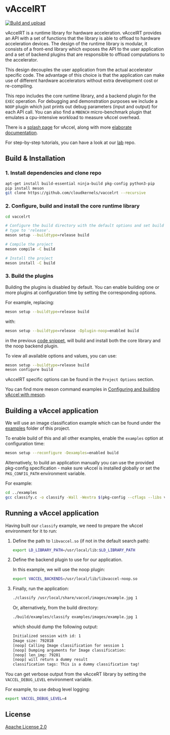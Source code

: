 # vAccelRT

[![Build and upload](https://github.com/cloudkernels/vaccelrt/actions/workflows/main-build-and-upload.yml/badge.svg)](https://github.com/cloudkernels/vaccelrt/actions/workflows/main-build-and-upload.yml)

vAccelRT is a runtime library for hardware acceleration. vAccelRT provides an
API with a set of functions that the library is able to offload to hardware
acceleration devices. The design of the runtime library is modular, it consists
of a front-end library which exposes the API to the user application and a set
of backend plugins that are responsible to offload computations to the
accelerator.

This design decouples the user application from the actual accelerator specific
code. The advantage of this choice is that the application can make use of
different hardware accelerators without extra development cost or re-compiling.

This repo includes the core runtime library, and a backend plugin for the
`EXEC` operation. For debugging and demonstration purposes we include a `NOOP`
plugin which just prints out debug parameters (input and output) for each API
call. You can also find a `MBENCH` micro-benchmark plugin that emulates a
cpu-intensive workload to measure vAccel overhead.

There is a [splash page](https://vaccel.org) for vAccel, along with more
[elaborate documentation](https://docs.vaccel.org).

For step-by-step tutorials, you can have a look at our
[lab](https://github.com/nubificus/vaccel-tutorials) repo.


## Build & Installation

### 1. Install dependencies and clone repo

```bash
apt-get install build-essential ninja-build pkg-config python3-pip 
pip install meson
git clone https://github.com/cloudkernels/vaccelrt --recursive
```

### 2. Configure, build and install the core runtime library
```bash
cd vaccelrt

# Configure the build directory with the default options and set build
# type to 'release'.
meson setup --buildtype=release build

# Compile the project
meson compile -C build

# Install the project
meson install -C build
```

### 3. Build the plugins

Building the plugins is disabled by default. You can enable building one
or more plugins at configuration time by setting the corresponding
options.

For example, replacing:

```bash
meson setup --buildtype=release build
```

with:

```bash
meson setup --buildtype=release -Dplugin-noop=enabled build
```

in the previous [code snippet](#2-configure-build-and-install-the-core-runtime-library),
will build and install both the core library and the noop backend
plugin.

To view all available options and values, you can use:

```bash
meson setup --buildtype=release build
meson configure build
```

vAccelRT specific options can be found in the `Project Options`
section.

You can find more meson command examples in
[Configuring and building vAccel with meson](docs/meson_build.md).

## Building a vAccel application

We will use an image classification example which can be found under the
[examples](examples)
folder of this project.

To enable build of this and all other examples, enable the `examples`
option at configuration time:
```bash
meson setup --reconfigure -Dexamples=enabled build
```

Alternatively, to build an application manually you can use the
provided pkg-config specification - make sure vAccel is installed
globally or set the `PKG_CONFIG_PATH` environment variable.

For example:

```bash
cd ../examples
gcc classify.c -o classify -Wall -Wextra $(pkg-config --cflags --libs vaccel)
```

## Running a vAccel application

Having built our `classify` example, we need to prepare the vAccel
environment for it to run:

1. Define the path to `libvaccel.so` (if not in the default search path):

   ```bash
   export LD_LIBRARY_PATH=/usr/local/lib:$LD_LIBRARY_PATH
   ```

2. Define the backend plugin to use for our application.

   In this example, we will use the noop plugin:

   ```bash
   export VACCEL_BACKENDS=/usr/local/lib/libvaccel-noop.so
   ```

3. Finally, run the application:

   ```bash
   ./classify /usr/local/share/vaccel/images/example.jpg 1
   ```

   Or, alternatively, from the build directory:

   ```bash
   ./build/examples/classify examples/images/example.jpg 1
   ```

   which should dump the following output:

   ```bash
   Initialized session with id: 1
   Image size: 79281B
   [noop] Calling Image classification for session 1
   [noop] Dumping arguments for Image classification:
   [noop] len_img: 79281
   [noop] will return a dummy result
   classification tags: This is a dummy classification tag!
   ```

You can get verbose output from the vAcceRT library by setting the
`VACCEL_DEBUG_LEVEL` environment variable.

For example, to use debug level logging:
```bash
export VACCEL_DEBUG_LEVEL=4
   ```

## License

[Apache License 2.0](LICENSE)
